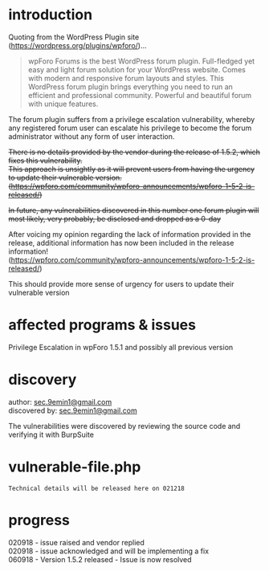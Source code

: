 # introduction

Quoting from the WordPress Plugin site (https://wordpress.org/plugins/wpforo/)...  
>wpForo Forums is the best WordPress forum plugin. Full-fledged yet easy and light forum solution for your WordPress website. Comes with modern and responsive forum layouts and styles. This WordPress forum plugin brings everything you need to run an efficient and professional community. Powerful and beautiful forum with unique features.

The forum plugin suffers from a privilege escalation vulnerability, whereby any registered forum user can escalate his privilege to become the forum administrator without any form of user interaction.

~~There is no details provided by the vendor during the release of 1.5.2, which fixes this vulnerability.  
This approach is unsightly as it will prevent users from having the urgency to update their vulnerable version.  
(https://wpforo.com/community/wpforo-announcements/wpforo-1-5-2-is-released/)~~

~~In future, any vulnerabilities discovered in this number one forum plugin will most likely, very probably, be disclosed and dropped as a 0-day~~

After voicing my opinion regarding the lack of information provided in the release, additional information has now been included in the release information!  
(https://wpforo.com/community/wpforo-announcements/wpforo-1-5-2-is-released/)

This should provide more sense of urgency for users to update their vulnerable version

# affected programs & issues

Privilege Escalation in wpForo 1.5.1 and possibly all previous version

# discovery

author: sec.9emin1@gmail.com  
discovered by: sec.9emin1@gmail.com  

The vulnerabilities were discovered by reviewing the source code and verifying it with BurpSuite

# vulnerable-file.php
```
Technical details will be released here on 021218

```
# progress

020918 - issue raised and vendor replied  
020918 - issue acknowledged and will be implementing a fix  
060918 - Version 1.5.2 released - Issue is now resolved  
